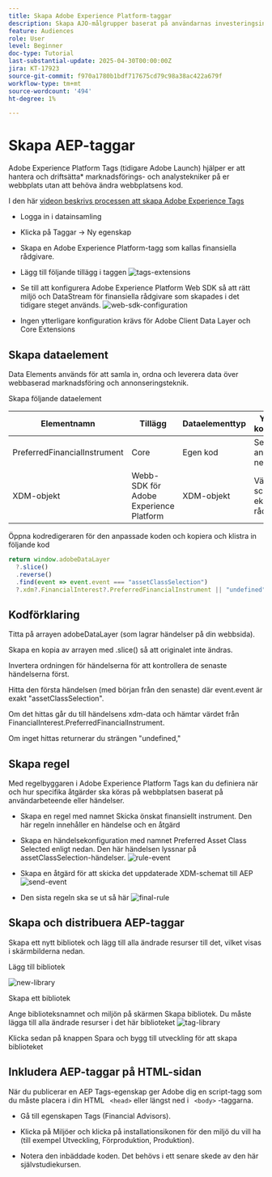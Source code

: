 ```yaml
---
title: Skapa Adobe Experience Platform-taggar
description: Skapa AJO-målgrupper baserat på användarnas investeringsinställningar (Stocks, Bonds, CD)
feature: Audiences
role: User
level: Beginner
doc-type: Tutorial
last-substantial-update: 2025-04-30T00:00:00Z
jira: KT-17923
source-git-commit: f970a1780b1bdf717675cd79c98a38ac422a679f
workflow-type: tm+mt
source-wordcount: '494'
ht-degree: 1%

---
```



# Skapa AEP-taggar

Adobe Experience Platform Tags (tidigare Adobe Launch) hjälper er att hantera och driftsätta* marknadsförings- och analystekniker på er webbplats utan att behöva ändra webbplatsens kod.

I den här [videon beskrivs processen att skapa Adobe Experience Tags](https://experienceleague.adobe.com/sv/playlists/experience-platform-get-started-with-tags)

* Logga in i datainsamling
* Klicka på Taggar -> Ny egenskap
* Skapa en Adobe Experience Platform-tagg som kallas finansiella rådgivare.

* Lägg till följande tillägg i taggen
  ![tags-extensions](assets/tags-extensions.png)

* Se till att konfigurera Adobe Experience Platform Web SDK så att rätt miljö och DataStream för finansiella rådgivare som skapades i det tidigare steget används.
  ![web-sdk-configuration](assets/web-sdk-configuration.png)

* Ingen ytterligare konfiguration krävs för Adobe Client Data Layer och Core Extensions

## Skapa dataelement

Data Elements används för att samla in, ordna och leverera data över webbaserad marknadsföring och annonseringsteknik.

Skapa följande dataelement

| Elementnamn | Tillägg | Dataelementtyp | Ytterligare kommentarer |
|------------------------------|-----------------------------------|-------------------|------------------------------------------------------------------------------------------------------------------------------------------------------------------|
| PreferredFinancialInstrument | Core | Egen kod | Se anteckningen nedan |
| XDM-objekt | Webb-SDK för Adobe Experience Platform | XDM-objekt | Välj miljö och schema för ekonomiska rådgivare |


Öppna kodredigeraren för den anpassade koden och kopiera och klistra in följande kod

```javascript
return window.adobeDataLayer
  ?.slice()
  .reverse()
  .find(event => event.event === "assetClassSelection")
  ?.xdm?.FinancialInterest?.PreferredFinancialInstrument || "undefined";
```

## Kodförklaring

Titta på arrayen adobeDataLayer (som lagrar händelser på din webbsida).

Skapa en kopia av arrayen med .slice() så att originalet inte ändras.

Invertera ordningen för händelserna för att kontrollera de senaste händelserna först.

Hitta den första händelsen (med början från den senaste) där event.event är exakt &quot;assetClassSelection&quot;.

Om det hittas går du till händelsens xdm-data och hämtar värdet från FinancialInterest.PreferredFinancialInstrument.

Om inget hittas returnerar du strängen &quot;undefined,&quot;



## Skapa regel

Med regelbyggaren i Adobe Experience Platform Tags kan du definiera när och hur specifika åtgärder ska köras på webbplatsen baserat på användarbeteende eller händelser.

* Skapa en regel med namnet Skicka önskat finansiellt instrument. Den här regeln innehåller en händelse och en åtgärd


* Skapa en händelsekonfiguration med namnet Preferred Asset Class Selected enligt nedan. Den här händelsen lyssnar på assetClassSelection-händelser.
  ![rule-event](assets/rule-event.png)


* Skapa en åtgärd för att skicka det uppdaterade XDM-schemat till AEP
  ![send-event](assets/rule-send-event.png)

* Den sista regeln ska se ut så här
  ![final-rule](assets/final-rule.png)

## Skapa och distribuera AEP-taggar


Skapa ett nytt bibliotek och lägg till alla ändrade resurser till det, vilket visas i skärmbilderna nedan.

Lägg till bibliotek

![new-library](assets/tag-add-library.png)

Skapa ett bibliotek

Ange biblioteksnamnet och miljön på skärmen Skapa bibliotek.
Du måste lägga till alla ändrade resurser i det här biblioteket
![tag-library](assets/tag-build-library.png)

Klicka sedan på knappen Spara och bygg till utveckling för att skapa biblioteket

## Inkludera AEP-taggar på HTML-sidan

När du publicerar en AEP Tags-egenskap ger Adobe dig en script-tagg som du måste placera i din HTML ``` <head>``` eller längst ned i ``` <body>``` -taggarna.

* Gå till egenskapen Tags (Financial Advisors).

* Klicka på Miljöer och klicka på installationsikonen för den miljö du vill ha (till exempel Utveckling, Förproduktion, Produktion).

* Notera den inbäddade koden. Det behövs i ett senare skede av den här självstudiekursen.


